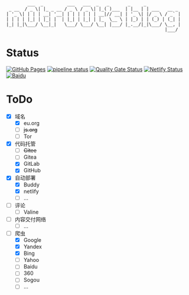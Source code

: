 ```
        ___  _         ___   ___  _   _       _     _             
 _ __  / _ \| |_ _ __ / _ \ / _ \| |_( )___  | |__ | | ___   __ _ 
| '_ \| | | | __| '__| | | | | | | __|// __| | '_ \| |/ _ \ / _` |
| | | | |_| | |_| |  | |_| | |_| | |_  \__ \ | |_) | | (_) | (_| |
|_| |_|\___/ \__|_|   \___/ \___/ \__| |___/ |_.__/|_|\___/ \__, |
                                                            |___/ 
```

# Status  
[![GitHub Pages](https://github.com/n0tr00teuorg/n0tr00teuorg.github.io/actions/workflows/GitHub%20Pages.yml/badge.svg?branch=main)](https://github.com/n0tr00teuorg/n0tr00teuorg.github.io/actions/workflows/GitHub%20Pages.yml)
[![pipeline status](https://gitlab.com/n0tr00teuorg/n0tr00teuorg.gitlab.io/badges/main/pipeline.svg)](https://gitlab.com/n0tr00teuorg/n0tr00teuorg.gitlab.io/-/commits/main)
[![Quality Gate Status](https://sonarcloud.io/api/project_badges/measure?project=n0tr00teuorg_n0tr00teuorg.github.io&metric=alert_status)](https://sonarcloud.io/summary/new_code?id=n0tr00teuorg_n0tr00teuorg.github.io)
[![Netlify Status](https://api.netlify.com/api/v1/badges/979f4af0-79d0-47db-9b9f-8af8aa89d960/deploy-status)](https://app.netlify.com/sites/n0tr00t/deploys)
[![Baidu](https://github.com/n0tr00teuorg/n0tr00teuorg.github.io/actions/workflows/baidu.yml/badge.svg)](https://github.com/n0tr00teuorg/n0tr00teuorg.github.io/actions/workflows/baidu.yml)

# ToDo  
- [x] 域名
	- [x] eu.org
	- [ ] ~~js.org~~
	- [ ] Tor
- [x] 代码托管
	- [ ] ~~Gitee~~
	- [ ] Gitea
	- [x] GitLab
	- [x] GitHub
- [x] 自动部署
	- [x] Buddy
	- [x] netlify
	- [ ] ...
- [ ] 评论
	- [ ] Valine
- [ ] 内容交付网络
	- [ ] ...
- [ ] 爬虫
	- [x] Google
	- [x] Yandex
	- [x] Bing
	- [ ] Yahoo
	- [ ] Baidu
	- [ ] 360
	- [ ] Sogou
	- [ ] ...
